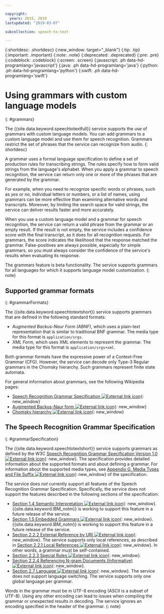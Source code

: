 ```yaml
---

copyright:
  years: 2015, 2019
lastupdated: "2019-03-07"

subcollection: speech-to-text

---
```


{:shortdesc: .shortdesc}
{:new_window: target="_blank"}
{:tip: .tip}
{:important: .important}
{:note: .note}
{:deprecated: .deprecated}
{:pre: .pre}
{:codeblock: .codeblock}
{:screen: .screen}
{:javascript: .ph data-hd-programlang='javascript'}
{:java: .ph data-hd-programlang='java'}
{:python: .ph data-hd-programlang='python'}
{:swift: .ph data-hd-programlang='swift'}

# Using grammars with custom language models
{: #grammars}

The {{site.data.keyword.speechtotextfull}} service supports the use of grammars with custom language models. You can add grammars to a custom language model and use them for speech recognition. Grammars restrict the set of phrases that the service can recognize from audio.
{: shortdesc}

A grammar uses a formal language specification to define a set of production rules for transcribing strings. The rules specify how to form valid strings from the language's alphabet. When you apply a grammar to speech recognition, the service can return only one or more of the phrases that are generated by the grammar.

For example, when you need to recognize specific words or phrases, such as *yes* or *no*, individual letters or numbers, or a list of names, using grammars can be more effective than examining alternative words and transcripts. Moreover, by limiting the search space for valid strings, the service can deliver results faster and more accurately.

When you use a custom language model and a grammar for speech recognition, the service can return a valid phrase from the grammar or an empty result. If the result is not empty, the service includes a confidence score with the final transcript, as it does for all recognition requests. For grammars, the score indicates the likelihood that the response matched the grammar. False-positives are always possible, especially for simple grammars, so you must always consider the confidence of the service's results when evaluating its response.

The grammars feature is beta functionality. The service supports grammars for all languages for which it supports language model customization.
{: note}

## Supported grammar formats
{: #grammarFormats}

The {{site.data.keyword.speechtotextshort}} service supports grammars that are defined in the following standard formats:

-   *Augmented Backus-Naur Form (ABNF)*, which uses a plain-text representation that is similar to traditional BNF grammar. The media type for this format is `application/srgs`.
-   *XML Form*, which uses XML elements to represent the grammar. The media type for this format is `application/srgs+xml`.

Both grammar formats have the expressive power of a Context-Free Grammar (CFG). However, the service can decode only Type-3 Regular grammars in the Chomsky hierarchy. Such grammars represent finite state automata.

For general information about grammars, see the following Wikipedia pages:

-   [Speech Recognition Grammar Specification ![External link icon](../../icons/launch-glyph.svg "External link icon")](https://en.wikipedia.org/wiki/Speech_Recognition_Grammar_Specification){: new_window}
-   [Augmented Backus-Naur form ![External link icon](../../icons/launch-glyph.svg "External link icon")](https://en.wikipedia.org/wiki/Augmented_Backus%E2%80%93Naur_form){: new_window}
-   [Chomsky hierarchy ![External link icon](../../icons/launch-glyph.svg "External link icon")](https://en.wikipedia.org/wiki/Chomsky_hierarchy){: new_window}

## The Speech Recognition Grammar Specification
{: #grammarSpecification}

The {{site.data.keyword.speechtotextshort}} service supports grammars as defined by the W3C [Speech Recognition Grammar Specification Version 1.0 ![External link icon](../../icons/launch-glyph.svg "External link icon")](https://www.w3.org/TR/speech-grammar/){: new_window}. The specification provides detailed information about the supported formats and about defining a grammar. For information about the supported media types, see [Appendix G. Media Types and File Suffix ![External link icon](../../icons/launch-glyph.svg "External link icon")](https://www.w3.org/TR/speech-grammar/#AppG){: new_window} of the specification.

The service does *not* currently support all features of the Speech Recognition Grammar Specification. Specifically, the service does not support the features described in the following sections of the specification:

-   [Section 1.4 Semantic Interpretation ![External link icon](../../icons/launch-glyph.svg "External link icon")](https://www.w3.org/TR/speech-grammar/#S1.4){: new_window}. {{site.data.keyword.IBM_notm}} is working to support this feature in a future release of the service.
-   [Section 1.5 Embedded Grammars ![External link icon](../../icons/launch-glyph.svg "External link icon")](https://www.w3.org/TR/speech-grammar/#S1.5){: new_window}. {{site.data.keyword.IBM_notm}} is working to support this feature in a future release of the service.
-   [Section 2.2.2 External Reference by URI ![External link icon](../../icons/launch-glyph.svg "External link icon")](https://www.w3.org/TR/speech-grammar/#S2.2.2){: new_window}. The service supports only local references, as described in [Section 2.2.1 Local References ![External link icon](../../icons/launch-glyph.svg "External link icon")](https://www.w3.org/TR/speech-grammar/#S2.2.1){: new_window}. In other words, a grammar must be self-contained.
-   [Section 2.2.3 Special Rules ![External link icon](../../icons/launch-glyph.svg "External link icon")](https://www.w3.org/TR/speech-grammar/#S2.2.3){: new_window}.
-   [Section 2.2.4 Referencing N-gram Documents (Informative) ![External link icon](../../icons/launch-glyph.svg "External link icon")](https://www.w3.org/TR/speech-grammar/#S2.2.4){: new_window}.
-   [Section 2.7 Language ![External link icon](../../icons/launch-glyph.svg "External link icon")](https://www.w3.org/TR/speech-grammar/#S2.7){: new_window}. The service does not support language switching. The service supports only one global language per grammar.

Words in the grammar must be in UTF-8 encoding (ASCII is a subset of UTF-8). Using any other encoding can lead to issues when compiling the grammar or unexpected results in decoding. The service ignores an encoding specified in the header of the grammar.
{: note}

